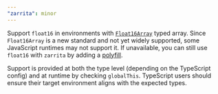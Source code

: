 ```yaml
---
"zarrita": minor
---
```


Support `float16` in environments with [`Float16Array`](https://developer.mozilla.org/en-US/docs/Web/JavaScript/Reference/Global_Objects/Float16Array) typed array. Since `Float16Array` is a new standard and not yet widely supported, some JavaScript runtimes may not support it. If unavailable, you can still use `float16` with `zarrita` by adding a [polyfill](https://github.com/petamoriken/float16).

Support is provided at both the type level (depending on the TypeScript config) and at runtime by checking `globalThis`. TypeScript users should ensure their target environment aligns with the expected types.

